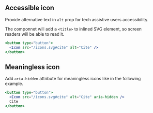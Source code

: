 ## Accessible icon

Provide alternative text in `alt` prop for tech assistive users accessibility.

The componnet will add a `<title>` to inlined SVG element,
so screen readers will be able to read it.

```jsx
<button type="button">
  <Icon src="/icons.svg#cite" alt="Cite" />
</button>
```

## Meaningless icon

Add `aria-hidden` attribute for meaningless icons like in the following
example.

```jsx
<button type="button">
  <Icon src="/icons.svg#cite" alt="Cite" aria-hidden />
  Cite
</button>
```

